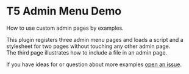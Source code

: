 # T5 Admin Menu Demo

How to use custom admin pages by examples.

This plugin registers three admin menu pages and loads a script and a stylesheet
for two pages without touching any other admin page.  
The third page illustrates how to include a file in an admin page.

If you have ideas for or question about more examples 
[open an issue](https://github.com/toscho/T5-Admin-Menu-Demo/issues). 